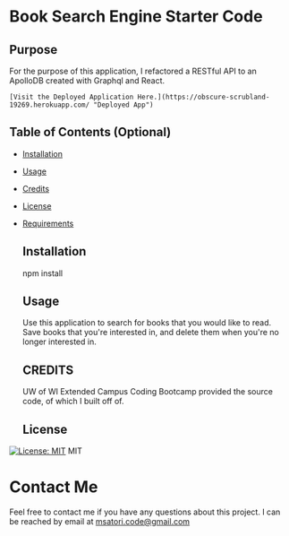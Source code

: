 # Book Search Engine Starter Code


## Purpose 
  For the purpose of this application, I refactored a RESTful API to an ApolloDB created with Graphql and React.

    [Visit the Deployed Application Here.](https://obscure-scrubland-19269.herokuapp.com/ "Deployed App")

  ## Table of Contents (Optional)

* [Installation](#installation)
* [Usage](#usage)
* [Credits](#credits)
* [License](#license)
* [Requirements](#requirements)


  ## Installation
    npm install
    

  ## Usage 
    Use this application to search for books that you would like to read. Save books that you're interested in, and delete them when you're no longer interested in. 

  ## CREDITS
    UW of WI Extended Campus Coding Bootcamp provided the source code, of which I built off of.

  ## License
[![License: MIT](https://img.shields.io/badge/License-MIT-yellow.svg)](https://opensource.org/licenses/MIT)
MIT



  # Contact Me
Feel free to contact me if you have any questions about this project. I can be reached by email at msatori.code@gmail.com